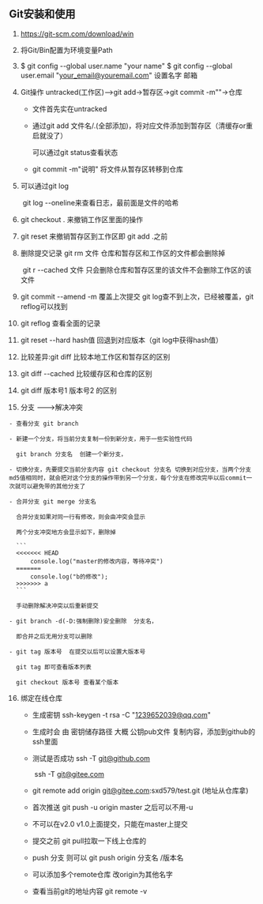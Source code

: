 ## Git安装和使用

1. https://git-scm.com/download/win

2. 将Git/Bin配置为环境变量Path

3. $ git config --global user.name "your name"
   $ git config --global user.email "your_email@youremail.com"  设置名字 邮箱

4. Git操作  untracked(工作区)-->git add->暂存区->git commit -m""->仓库

   - 文件首先实在untracked

   - 通过git add  文件名/.(全部添加)，将对应文件添加到暂存区（清缓存or重启就没了）

     可以通过git status查看状态
     
   - git commit -m"说明" 将文件从暂存区转移到仓库

5. 可以通过git log

   ​             git log --oneline来查看日志，最前面是文件的哈希

6. git checkout . 来撤销工作区里面的操作

7. git reset  来撤销暂存区到工作区即 git add .之前

8. 删除提交记录  git rm 文件   仓库和暂存区和工作区的文件都会删除掉

   ​       git r --cached 文件  只会删除仓库和暂存区里的该文件不会删除工作区的该文件

9. git commit --amend -m    覆盖上次提交  git log查不到上次，已经被覆盖，git reflog可以找到

10. git reflog  查看全面的记录 

11. git reset --hard hash值    回退到对应版本（git log中获得hash值）

12. 比较差异:git diff  比较本地工作区和暂存区的区别

13. git diff --cached 比较缓存区和仓库的区别

14. git diff   版本号1  版本号2 的区别

15.  分支 --->解决冲突

    - 查看分支 git branch

    - 新建一个分支，将当前分支复制一份到新分支，用于一些实验性代码

      git branch 分支名  创建一个新分支，

    - 切换分支，先要提交当前分支内容 git checkout 分支名 切换到对应分支，当两个分支md5值相同时，就会把对这个分支的操作带到另一个分支，每个分支在修改完毕以后commit一次就可以避免带的其他分支了

    - 合并分支 git merge 分支名 

      合并分支如果对同一行有修改，则会由冲突会显示

      两个分支冲突地方会显示如下，删除掉

      ```
      <<<<<<< HEAD
          console.log("master的修改内容，等待冲突")
      =======
          console.log("b的修改");
      >>>>>>> a
      ```

      手动删除解决冲突以后重新提交

    - git branch -d(-D:强制删除)安全删除  分支名，

      即合并之后无用分支可以删除

    - git tag 版本号  在提交以后可以设置大版本号

      git tag 即可查看版本列表

      git checkout 版本号 查看某个版本

16. 绑定在线仓库  

    - 生成密钥  ssh-keygen -t rsa -C "1239652039@qq.com"

    - 生成时会 由 密钥储存路径 大概 公钥pub文件 复制内容，添加到github的 ssh里面

    - 测试是否成功 ssh  -T  git@github.com

      ​					 ssh  -T  git@gitee.com

    - git remote add origin  git@gitee.com:sxd579/test.git  (地址从仓库拿)

    - 首次推送 git push -u origin master 之后可以不用-u

    - 不可以在v2.0 v1.0上面提交，只能在master上提交

    - 提交之前 git pull拉取一下线上仓库的

    - push 分支 则可以 git push origin 分支名 /版本名

    - 可以添加多个remote仓库  改origin为其他名字

    - 查看当前git的地址内容 git remote -v

      

    
    
    
    
    

